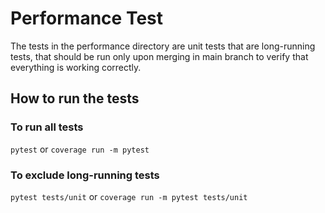 # Performance Test
The tests in the performance directory are unit tests that are long-running tests, that should be run only upon merging in main branch to verify that everything is working correctly.

## How to run the tests

### To run all tests
``pytest`` or ``coverage run -m pytest``

### To exclude long-running tests
``pytest tests/unit`` or ``coverage run -m pytest tests/unit``